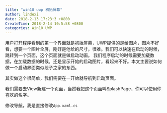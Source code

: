 ```yaml
---
title: "win10 uwp 初始屏幕"
author: lindexi
date: 2018-2-13 17:23:3 +0800
CreateTime: 2018-2-14 10:5:58 +0800
categories: Win10 UWP
---
```


用户打开程序看到的第一个界面就是初始屏幕，UWP提供的是给图片，图片不好看，想要一个图片全屏，刚好是他给的尺寸，很难。我们可以快速在启动的时候，跳转到一个页面，这个页面就是做启动动画。
我们程序启动的时候需要加载数据，在加载数据的时候，还是显示开始的启动图片，看起来不好。本文主要说如何做一个启动界面类似段子之家的东西。

<!--more-->



<div id="toc"></div>
<!-- csdn -->

其实做这个很简单，我们需要在一开始就导航到启动页面。

我们需要去View新建一个页面，当然我把这个页面叫SplashPage，你可以使用你喜欢的名字。

修改导航，我是直接修改`App.xaml.cs`

